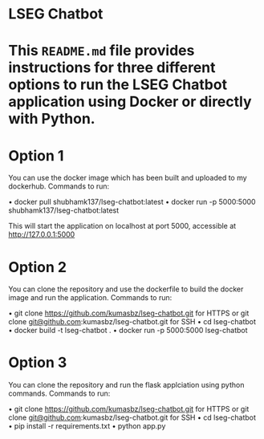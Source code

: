 # LSEG Chatbot
# This `README.md` file provides instructions for three different options to run the LSEG Chatbot application using Docker or directly with Python.

# Option 1 

You can use the docker image which has been built and uploaded to my dockerhub.
Commands to run: 

• docker pull shubhamk137/lseg-chatbot:latest
• docker run -p 5000:5000 shubhamk137/lseg-chatbot:latest

This will start the application on localhost at port 5000, accessible at http://127.0.0.1:5000

# Option 2

You can clone the repository and use the dockerfile to build the docker image and run the application.
Commands to run:

• git clone https://github.com/kumasbz/lseg-chatbot.git for HTTPS or git clone git@github.com:kumasbz/lseg-chatbot.git for SSH
• cd lseg-chatbot
• docker build -t lseg-chatbot .
• docker run -p 5000:5000 lseg-chatbot

# Option 3

You can clone the repository and run the flask applciation using python commands.
Commands to run:

• git clone https://github.com/kumasbz/lseg-chatbot.git for HTTPS or git clone git@github.com:kumasbz/lseg-chatbot.git for SSH
• cd lseg-chatbot
• pip install -r requirements.txt
• python app.py